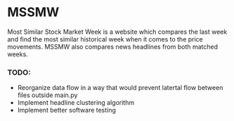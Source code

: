 # MSSMW

Most Similar Stock Market Week is a website which compares the last week and find the most similar historical week when it comes to the price movements. MSSMW also compares news headlines from both matched weeks.


### TODO:

- Reorganize data flow in a way that would prevent latertal flow between files outside main.py
- Implement headline clustering algorithm
- Implement better software testing
